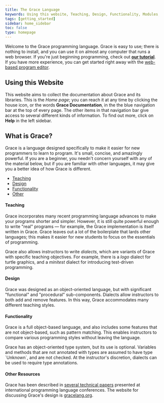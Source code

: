 ```yaml
---
title: The Grace Language
keywords: Using this website, Teaching, Design, Functionality, Modules, Dialects, Tutorial
tags: [getting_started]
sidebar: home_sidebar
toc: false 
type: homepage
---
```


Welcome to the Grace programming language. Grace is easy to use; there is nothing to install, and you can use it on 
almost any computer that runs a web browser.  If you're just beginning programming, check out [**our tutorial**]({{site.baseurl}}/introduction/grace/).
If you have more experience, you can get started right away with the [web-based program editor](http://web.cecs.pdx.edu/~grace/ide/).

## Using this Website

This website aims to collect the documentation about Grace and its libraries.  This is the _Home page_; you can reach it at any time 
by clicking the house icon, or the words **Grace Documentation**, in the the blue navigation bar at the top of every page.  The other items in 
that navigation bar give access to several different kinds of information.  To find out more, 
click on **Help** in the left sidebar.

## What is Grace? 

Grace is a language designed specifically to make it easier for new programmers to learn to program.  It's small,
concise, and amazingly powerful. If you are a beginner, you needn't concern yourself with any of the material below, 
but if you are familiar with other languages, it may give you a better idea of how Grace is different.

<html>
 <div class="row">
        <div class="col-lg-12">
              <ul id="myTab" class="nav nav-tabs nav-justified">
                <li class="active"><a href="#service-one" data-toggle="tab"> Teaching</a>
                </li>
                <li class=""><a href="#service-two" data-toggle="tab"> Design</a>
                </li>
                <li class=""><a href="#service-three" data-toggle="tab"> Functionality</a>
                </li>
                <li class=""><a href="#service-four" data-toggle="tab"> Other</a>
                </li>
            </ul>
            <div id="myTabContent" class="tab-content">
                <div class="tab-pane fade active in" id="service-one">
                    <h4>Teaching</h4>
                    <p> Grace incorporates many recent programming language advances to make your programs shorter and simpler.  However, it is still
                    quite powerful enough to write "real" programs — for example, the Grace implementation is itself written in Grace.  Grace leaves 
                    out a lot of the boilerplate that lards other languages; this  makes it easier for new students to focus on the essentials of programming.</p>
                    <p>Grace also allows instructors to write <i>dialects</i>, which are variants of Grace with specific teaching objectives.
                       For example, there is a <i>logo</i> dialect for turtle graphics, and a <i>minitest</i> dialect for introducing test-driven programming.</p>
                </div>
                <div class="tab-pane fade" id="service-two">
                     <h4>Design</h4>
                     <p>Grace was designed as an object-oriented language, but with significant "functional" and "procedural" sub-components.
                        Dialects allow instructors to both add and remove features. In this way, Grace accommodates many different teaching styles. </p>
                </div>
                <div class="tab-pane fade" id="service-three">
                     <h4>Functionality</h4>
                     <p> Grace is a full object-based language, and also includes some features that are not object-based, such as pattern matching.
                     This enables instructors to compare various programming styles without leaving the language.</p>
                     <p> Grace has an object-oriented type system, but its use is optional.  Variables and methods that are not annotated with types are
                     assumed to have type `Unknown`, and are not checked.  At the instructor's discretion, dialects can be used to require type annotations.</p>
                </div>
                <div class="tab-pane fade" id="service-four">
                     <h4>Other Resources</h4>
                     <p>Grace has been described in <a href="http://gracelang.org/applications/articles-projects/publications-about-grace/">several technical papers</a> presented at international programming language conferences.  The website for discussing Grace's design is <a href="http://gracelang.org">gracelang.org</a>.</p>
                </div>
            </div>
        </div>
 </div>
</html>
